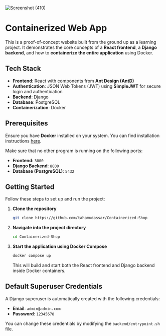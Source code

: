 ![Screenshot (410)](https://github.com/user-attachments/assets/f8d7cafb-5fbe-4bd8-bb12-c5d23ae92244)


# Containerized Web App  

This is a proof-of-concept website built from the ground up as a learning project. It demonstrates the core concepts of a **React frontend**, a **Django backend**, and how to **containerize the entire application** using Docker.

## Tech Stack

- **Frontend**: React with components from **Ant Design (AntD)**  
- **Authentication**: JSON Web Tokens (JWT) using **SimpleJWT** for secure login and authentication  
- **Backend**: Django  
- **Database**: PostgreSQL  
- **Containerization**: Docker  

## Prerequisites  

Ensure you have **Docker** installed on your system. You can find installation instructions [here](https://docs.docker.com/get-docker/).

Make sure that no other program is running on the following ports:

- **Frontend**: `3000`  
- **Django Backend**: `8000`  
- **Database (PostgreSQL)**: `5432`

## Getting Started  

Follow these steps to set up and run the project:

1. **Clone the repository**  
   ```sh
   git clone https://github.com/tahamudassar/Containerized-Shop
   ```
2. **Navigate into the project directory**  
   ```sh
   cd Containerized-Shop
   ```
3. **Start the application using Docker Compose**  
   ```sh
   docker compose up
   ```
   This will build and start both the React frontend and Django backend inside Docker containers.  

## Default Superuser Credentials  

A Django superuser is automatically created with the following credentials:

- **Email**: `admin@admin.com`  
- **Password**: `12345678`

You can change these credentials by modifying the `backend/entrypoint.sh` file.

